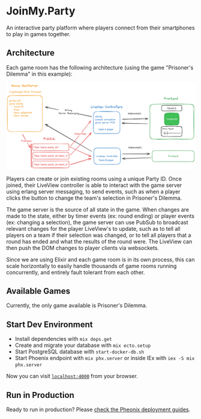 # JoinMy.Party

An interactive party platform where players connect from their smartphones to play in games together.

## Architecture

Each game room has the following architecture (using the game "Prisoner's Dilemma" in this example):

![Game Room Infrastructure](docs/joinmy-party-game-architecture.png)

Players can create or join existing rooms using a unique Party ID. Once joined, their LiveView controller is able to interact with the game server using erlang server messaging, to send events, such as when a player clicks the button to change the team's selection in Prisoner's Dilemma.

The game server is the source of all state in the game. When changes are made to the state, either by timer events (ex: round ending) or player events (ex: changing a selection), the game server can use PubSub to broadcast relevant changes for the player LiveView's to update, such as to tell all players on a team if their selection was changed, or to tell all players that a round has ended and what the results of the round were. The LiveView can then push the DOM changes to player clients via websockets.

Since we are using Elixir and each game room is in its own process, this can scale horizontally to easily handle thousands of game rooms running concurrently, and entirely fault tolerant from each other.

## Available Games

Currently, the only game available is Prisoner's Dilemma.

## Start Dev Environment

  * Install dependencies with `mix deps.get`
  * Create and migrate your database with `mix ecto.setup`
  * Start PostgreSQL database with `start-docker-db.sh`
  * Start Phoenix endpoint with `mix phx.server` or inside IEx with `iex -S mix phx.server`

Now you can visit [`localhost:4000`](http://localhost:4000) from your browser.

## Run in Production

Ready to run in production? Please [check the Pheonix deployment guides](https://hexdocs.pm/phoenix/deployment.html).

